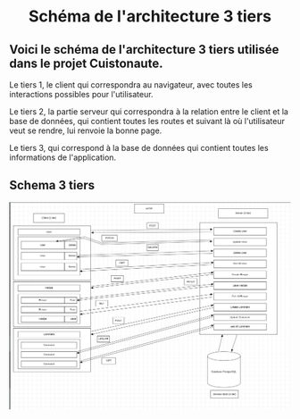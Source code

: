 #  <center> Schéma de l'architecture 3 tiers </center> 

## Voici le schéma de l'architecture 3 tiers utilisée dans le projet Cuistonaute. 

<p>Le tiers 1, le client qui correspondra au navigateur, avec toutes les interactions possibles pour l'utilisateur.</p>

<p>Le tiers 2, la partie serveur qui correspondra à la relation entre le client et la base de données, qui contient toutes les routes et suivant là où l'utilisateur veut se rendre, lui renvoie la bonne page.</p>

<p>Le tiers 3, qui correspond à la base de données qui contient toutes les informations de l'application.<p> 

## Schema 3 tiers

![Schema 3 tiers]( ./img/diagram3tiers.png "Schema 3 tiers")